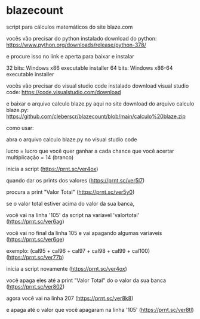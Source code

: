 # blazecount
script para cálculos matemáticos do site blaze.com

vocês vão precisar do python instalado
download do python: https://www.python.org/downloads/release/python-378/

e procure isso no link e aperta para baixar e instalar

32 bits: Windows x86 executable installer
64 bits: Windows x86-64 executable installer

vocês vão precisar do visual studio code instalado
download visual studio code: https://code.visualstudio.com/download

e baixar o arquivo calculo blaze.py aqui no site
download do arquivo calculo blaze.py: https://github.com/cleberscr/blazecount/blob/main/calculo%20blaze.zip

como usar:

abra o arquivo calculo blaze.py no visual studio code

lucro = lucro que você quer ganhar a cada chance que você acertar
multiplicação = 14 (branco)

inicia a script (https://prnt.sc/ver4ox)

quando dar os prints dos valores (https://prnt.sc/ver5l7)

procura a print "Valor Total" (https://prnt.sc/ver5y0)

se o valor total estiver acima do valor da sua banca,

você vai na linha '105' da script na variavel 'valortotal' (https://prnt.sc/ver6ag)

você vai no final da linha 105 e vai apagando algumas variaveis (https://prnt.sc/ver6qe)

exemplo: (cal95 + cal96 + cal97 + cal98 + cal99 + cal100) (https://prnt.sc/ver77b)

inicia a script novamente (https://prnt.sc/ver4ox)

você apaga eles até a print "Valor Total" do o valor da sua banca (https://prnt.sc/ver802)

agora você vai na linha 207 (https://prnt.sc/ver8k8)

e apaga até o valor que você apagaram na linha '105' (https://prnt.sc/ver8tl)
